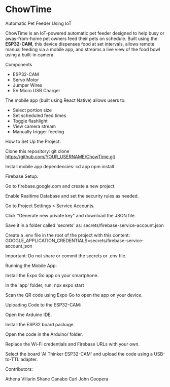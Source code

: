 # ChowTime
Automatic Pet Feeder Using IoT

ChowTime is an IoT-powered automatic pet feeder designed to help busy or away-from-home pet owners feed their pets on schedule. Built using the **ESP32-CAM**, this device dispenses food at set intervals, allows remote manual feeding via a mobile app, and streams a live view of the food bowl using a built-in camera.

Components
 - ESP32-CAM
 - Servo Motor
 - Jumper Wires
 - 5V Micro USB Charger

The mobile app (built using React Native) allows users to:

- Select portion size
- Set scheduled feed times
- Toggle flashlight
- View camera stream
- Manually trigger feeding

How to Set Up the Project:

Clone this repository:
git clone https://github.com/YOUR_USERNAME/ChowTime.git

Install mobile app dependencies:
cd app
npm install

Firebase Setup:

Go to firebase.google.com and create a new project.

Enable Realtime Database and set the security rules as needed.

Go to Project Settings > Service Accounts.

Click "Generate new private key" and download the JSON file.

Save it in a folder called 'secrets' as:
secrets/firebase-service-account.json

Create a .env file in the root of the project with this content:
GOOGLE_APPLICATION_CREDENTIALS=secrets/firebase-service-account.json

Important: Do not share or commit the secrets or .env file.

Running the Mobile App:

Install the Expo Go app on your smartphone.

In the 'app' folder, run:
npx expo start

Scan the QR code using Expo Go to open the app on your device.

Uploading Code to the ESP32-CAM:

Open the Arduino IDE.

Install the ESP32 board package.

Open the code in the Arduino/ folder.

Replace the Wi-Fi credentials and Firebase URLs with your own.

Select the board 'AI Thinker ESP32-CAM' and upload the code using a USB-to-TTL adapter.




Contributors:

Athena Villarin
Shane Canabo
Carl John Coopera
